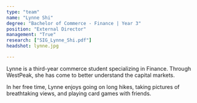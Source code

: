 ```yaml
---
type: "team"
name: "Lynne Shi"
degree: "Bachelor of Commerce - Finance | Year 3"
position: "External Director"
management: "True"
research: ["SIG_Lynne_Shi.pdf"]
headshot: lynne.jpg

---
```


Lynne is a third-year commerce student specializing in Finance. Through WestPeak, she has come to better understand the capital markets.

In her free time, Lynne enjoys going on long hikes, taking pictures of breathtaking views, and playing card games with friends.